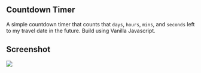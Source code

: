 ## Countdown Timer

A simple countdown timer that counts that `days`, `hours`, `mins`, and `seconds` left to my travel date in the future. Build using Vanilla Javascript.


## Screenshot 

![](./count-down-timer.png)